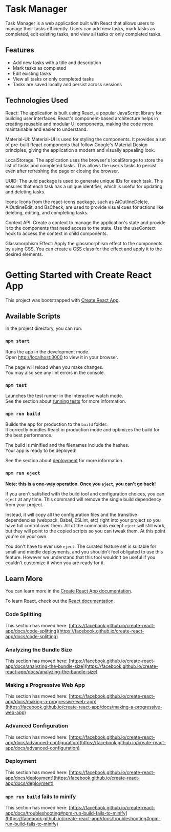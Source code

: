 # Task Manager

Task Manager is a web application built with React that allows users to manage their tasks efficiently. Users can add new tasks, mark tasks as completed, edit existing tasks, and view all tasks or only completed tasks.

## Features

- Add new tasks with a title and description
- Mark tasks as completed
- Edit existing tasks
- View all tasks or only completed tasks
- Tasks are saved locally and persist across sessions

## Technologies Used

React: The application is built using React, a popular JavaScript library for building user interfaces. React's component-based architecture helps in creating reusable and modular UI components, making the code more maintainable and easier to understand.

Material-UI: Material-UI is used for styling the components. It provides a set of pre-built React components that follow Google's Material Design principles, giving the application a modern and visually appealing look.

LocalStorage: The application uses the browser's localStorage to store the list of tasks and completed tasks. This allows the user's tasks to persist even after refreshing the page or closing the browser.

UUID: The uuid package is used to generate unique IDs for each task. This ensures that each task has a unique identifier, which is useful for updating and deleting tasks.

Icons: Icons from the react-icons package, such as AiOutlineDelete, AiOutlineEdit, and BsCheck, are used to provide visual cues for actions like deleting, editing, and completing tasks.

Context API: Create a context to manage the application's state and provide it to the components that need access to the state. Use the useContext hook to access the context in child components.

Glassmorphism Effect: Apply the glassmorphism effect to the components by using CSS. You can create a CSS class for the effect and apply it to the desired elements.


# Getting Started with Create React App

This project was bootstrapped with [Create React App](https://github.com/facebook/create-react-app).

## Available Scripts

In the project directory, you can run:

### `npm start`

Runs the app in the development mode.\
Open [http://localhost:3000](http://localhost:3000) to view it in your browser.

The page will reload when you make changes.\
You may also see any lint errors in the console.

### `npm test`

Launches the test runner in the interactive watch mode.\
See the section about [running tests](https://facebook.github.io/create-react-app/docs/running-tests) for more information.

### `npm run build`

Builds the app for production to the `build` folder.\
It correctly bundles React in production mode and optimizes the build for the best performance.

The build is minified and the filenames include the hashes.\
Your app is ready to be deployed!

See the section about [deployment](https://facebook.github.io/create-react-app/docs/deployment) for more information.

### `npm run eject`

**Note: this is a one-way operation. Once you `eject`, you can't go back!**

If you aren't satisfied with the build tool and configuration choices, you can `eject` at any time. This command will remove the single build dependency from your project.

Instead, it will copy all the configuration files and the transitive dependencies (webpack, Babel, ESLint, etc) right into your project so you have full control over them. All of the commands except `eject` will still work, but they will point to the copied scripts so you can tweak them. At this point you're on your own.

You don't have to ever use `eject`. The curated feature set is suitable for small and middle deployments, and you shouldn't feel obligated to use this feature. However we understand that this tool wouldn't be useful if you couldn't customize it when you are ready for it.

## Learn More

You can learn more in the [Create React App documentation](https://facebook.github.io/create-react-app/docs/getting-started).

To learn React, check out the [React documentation](https://reactjs.org/).

### Code Splitting

This section has moved here: [https://facebook.github.io/create-react-app/docs/code-splitting](https://facebook.github.io/create-react-app/docs/code-splitting)

### Analyzing the Bundle Size

This section has moved here: [https://facebook.github.io/create-react-app/docs/analyzing-the-bundle-size](https://facebook.github.io/create-react-app/docs/analyzing-the-bundle-size)

### Making a Progressive Web App

This section has moved here: [https://facebook.github.io/create-react-app/docs/making-a-progressive-web-app](https://facebook.github.io/create-react-app/docs/making-a-progressive-web-app)

### Advanced Configuration

This section has moved here: [https://facebook.github.io/create-react-app/docs/advanced-configuration](https://facebook.github.io/create-react-app/docs/advanced-configuration)

### Deployment

This section has moved here: [https://facebook.github.io/create-react-app/docs/deployment](https://facebook.github.io/create-react-app/docs/deployment)

### `npm run build` fails to minify

This section has moved here: [https://facebook.github.io/create-react-app/docs/troubleshooting#npm-run-build-fails-to-minify](https://facebook.github.io/create-react-app/docs/troubleshooting#npm-run-build-fails-to-minify)
